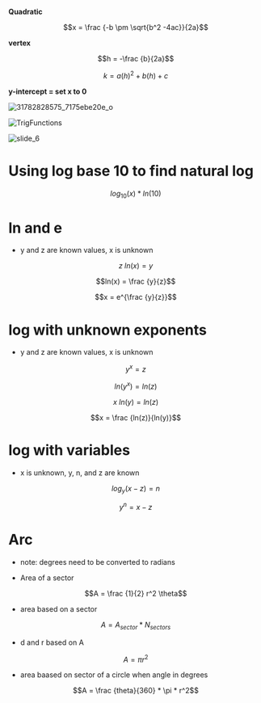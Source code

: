 **Quadratic**

$$x = \frac {-b \pm \sqrt{b^2 -4ac}}{2a}$$

**vertex**

$$h = -\frac {b}{2a}$$

$$k = a(h)^2+b(h) + c$$

**y-intercept = set x to 0**

![31782828575_7175ebe20e_o](https://github.com/user-attachments/assets/3cbaf4bf-3d69-44ad-bf84-dc282ec3bc7a)

![TrigFunctions](https://github.com/user-attachments/assets/6a64041e-3d88-4ab1-abbe-9844d5f0dea4)

![slide_6](https://github.com/user-attachments/assets/ea6b4650-2b49-4055-bd67-4bf4a00a5b0b)


# Using log base 10 to find natural log

$$log_{10}(x)*ln(10)$$

# ln and e

* y and z are known values, x is unknown
 
$$z\ ln(x) = y$$

$$ln(x) = \frac {y}{z}$$

$$x = e^{\frac {y}{z}}$$

# log with unknown exponents

* y and z are known values, x is unknown

$$y^x = z$$

$$ln(y^x) = ln(z)$$

$$x\ ln(y) = ln(z)$$

$$x = \frac {ln(z)}{ln(y)}$$


# log with variables

* x is unknown, y, n, and z are known

$$log_y(x-z) = n$$

$$y^n = x-z$$

# Arc

* note: degrees need to be converted to radians

* Area of a sector

$$A = \frac {1}{2} r^2 \theta$$

* area based on a sector

$$A = A_{sector}*N_{sectors}$$

* d and r based on A

$$A = \pi r^2$$

* area baased on sector of a circle when angle in degrees

$$A = \frac {theta}{360} * \pi * r^2$$



